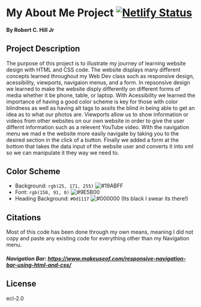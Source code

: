 # My About Me Project  [![Netlify Status](https://api.netlify.com/api/v1/badges/d984b4b7-e021-4434-bcc2-17a23674c388/deploy-status)](https://app.netlify.com/sites/about-me-robert-hill2354/deploys)

#### By Robert C. Hill Jr


## Project Description
The purpose of this project is to illustrate my journey of learning website design with HTML and CSS code. The website displays many different concepts learned throughout my Web Dev class such as responsive design, acessibility, viewports, navigaion menus, and a form. In repsonsive design we learned to make the website disply differently on different forms of media whether it be phone, table, or laptop.  With Acessibility we learned the importance of having a good color scheme is key for those with color blindness as well as having alt tags to assits the blind in being able to get an idea as to what our photos are. Viewports allow us to show information or videos from other websites on our own website in order to give the user differnt information such as a relevent YouTube video. With the navigation menu we mad e the website more easily navigate by taking you to the desired section in the click of a button. Finally we added a form at the bottom that takes the data input of the website user and converts it into xml so we can manipulate it they way we need to.
  
## Color Scheme 
- Background: `rgb(25, 171, 255)` ![#19ABFF](https://placehold.co/15x15/19ABFF/19ABFF.png)
- Font: `rgb(158, 91, 0)` ![#9E5B00](https://placehold.co/15x15/9E5B00/9E5B00.png)
- Heading Background:  `#0d1117`  ![#000000](https://placehold.co/15x15/000000/000000.png) (Its black I swear its there!)

## Citations
Most of this code has been done through my own means, meaning I did not copy and paste any existing code for everything      other than my Navigation menu. 
##### Navigation Bar: https://www.makeuseof.com/responsive-navigation-bar-using-html-and-css/

## License 

ecl-2.0 
